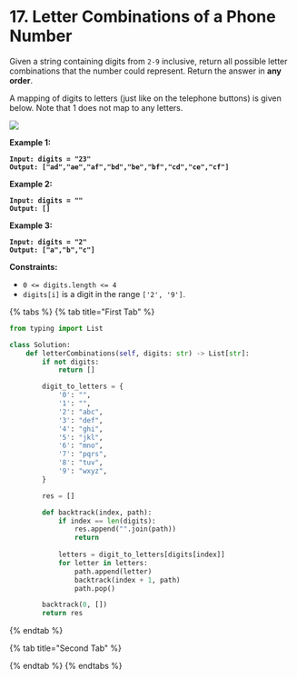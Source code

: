 # 17. Letter Combinations of a Phone Number

Given a string containing digits from `2-9` inclusive, return all possible letter combinations that the number could represent. Return the answer in **any order**.

A mapping of digits to letters (just like on the telephone buttons) is given below. Note that 1 does not map to any letters.

![](https://assets.leetcode.com/uploads/2022/03/15/1200px-telephone-keypad2svg.png)

&#x20;

**Example 1:**

<pre><code><strong>Input: digits = "23"
</strong><strong>Output: ["ad","ae","af","bd","be","bf","cd","ce","cf"]
</strong></code></pre>

**Example 2:**

<pre><code><strong>Input: digits = ""
</strong><strong>Output: []
</strong></code></pre>

**Example 3:**

<pre><code><strong>Input: digits = "2"
</strong><strong>Output: ["a","b","c"]
</strong></code></pre>

&#x20;

**Constraints:**

* `0 <= digits.length <= 4`
* `digits[i]` is a digit in the range `['2', '9']`.

{% tabs %}
{% tab title="First Tab" %}
```python
from typing import List

class Solution:
    def letterCombinations(self, digits: str) -> List[str]:
        if not digits:
            return []

        digit_to_letters = {
            '0': "",
            '1': "",
            '2': "abc",
            '3': "def",
            '4': "ghi",
            '5': "jkl",
            '6': "mno",
            '7': "pqrs",
            '8': "tuv",
            '9': "wxyz",
        }

        res = []

        def backtrack(index, path):
            if index == len(digits):
                res.append("".join(path))
                return
            
            letters = digit_to_letters[digits[index]]
            for letter in letters:
                path.append(letter)
                backtrack(index + 1, path)
                path.pop()

        backtrack(0, [])
        return res

```
{% endtab %}

{% tab title="Second Tab" %}

{% endtab %}
{% endtabs %}
